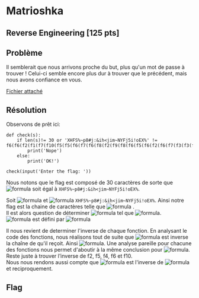 # Matrioshka
## Reverse Engineering [125 pts]
## Problème 
Il semblerait que nous arrivons proche du but, plus qu'un mot de passe à trouver ! Celui-ci semble encore plus dur à trouver que le précédent, mais nous avons confiance en vous.

[Fichier attaché](files/3matrioshka.py)

## Résolution
Observons de prêt ici:

```python3
def check(s):
    if len(s)!= 30 or 'XHFS%~p8#j:&ih<jim~NYFj5i!oEX%' != f6(f6(f2(f1(f7(f10(f5(f5(f6(f7(f6(f8(f2(f9(f8(f6(f5(f6(f2(f6(f7(f3(f3(f5(f2(f2(f2(f8(f2(f1(f10(f4(f8(f5(f5(f8(f2(f9(f2(f5(f3(f7(f8(f3(f4(f5(f10(f4(f1(f9(s)))))))))))))))))))))))))))))))))))))))))))))))))):
        print('Nope')
    else:
        print('OK!')

check(input('Enter the flag: '))
```
Nous notons que le flag est composé de 30 caractères de sorte que ![formula](https://render.githubusercontent.com/render/math?math=(f6%20\circ%20f6%20\circ%20f2%20\circ%20f1%20\circ%20f7%20\circ%20f10%20\circ%20f5%20\circ%20f5%20\circ%20f6%20\circ%20f7%20\circ%20f6%20\circ%20f8%20\circ%20f2%20\circ%20f9%20\circ%20f8%20\circ%20f6%20\circ%20f5%20\circ%20f6%20\circ%20f2%20\circ%20f6%20\circ%20f7%20\circ%20f3%20\circ%20f3%20\circ%20f5%20\circ%20f2%20\circ%20f2%20\circ%20f2%20\circ%20f8%20\circ%20f2%20\circ%20f1%20\circ%20f10%20\circ%20f4%20\circ%20f8%20\circ%20f5%20\circ%20f5%20\circ%20f8%20\circ%20f2%20\circ%20f9%20\circ%20f2%20\circ%20f5%20\circ%20f3%20\circ%20f7%20\circ%20f8%20\circ%20f3%20\circ%20f4%20\circ%20f5%20\circ%20f10%20\circ%20f4%20\circ%20f1%20\circ%20f9)(flag)) soit égal à `XHFS%~p8#j:&ih<jim~NYFj5i!oEX%`.  

Soit ![formula](https://render.githubusercontent.com/render/math?math=g=(f6%20\circ%20f6%20\circ%20f2%20\circ%20f1%20\circ%20f7%20\circ%20f10%20\circ%20f5%20\circ%20f5%20\circ%20f6%20\circ%20f7%20\circ%20f6%20\circ%20f8%20\circ%20f2%20\circ%20f9%20\circ%20f8%20\circ%20f6%20\circ%20f5%20\circ%20f6%20\circ%20f2%20\circ%20f6%20\circ%20f7%20\circ%20f3%20\circ%20f3%20\circ%20f5%20\circ%20f2%20\circ%20f2%20\circ%20f2%20\circ%20f8%20\circ%20f2%20\circ%20f1%20\circ%20f10%20\circ%20f4%20\circ%20f8%20\circ%20f5%20\circ%20f5%20\circ%20f8%20\circ%20f2%20\circ%20f9%20\circ%20f2%20\circ%20f5%20\circ%20f3%20\circ%20f7%20\circ%20f8%20\circ%20f3%20\circ%20f4%20\circ%20f5%20\circ%20f10%20\circ%20f4%20\circ%20f1%20\circ%20f9)) et  ![formula](https://render.githubusercontent.com/render/math?math=y=) `XHFS%~p8#j:&ih<jim~NYFj5i!oEX%`.
Ainsi notre flag est la chaine de caractères telle que ![formula](https://render.githubusercontent.com/render/math?math=g(flag)=y) .  
Il est alors question de déterminer ![formula](https://render.githubusercontent.com/render/math?math=g^{-1}) tel que ![formula](https://render.githubusercontent.com/render/math?math=g^{-1}(y)=flag).  
![formula](https://render.githubusercontent.com/render/math?math=g^{-1}) est défini par ![formula](https://render.githubusercontent.com/render/math?math=f9^{-1}%20\circ%20f1^{-1}%20\circ%20f4^{-1}%20\circ%20f10^{-1}%20\circ%20f5^{-1}%20\circ%20f4^{-1}%20\circ%20f3^{-1}%20\circ%20f8^{-1}%20\circ%20f7^{-1}%20\circ%20f3^{-1}%20\circ%20f5^{-1}%20\circ%20f2^{-1}%20\circ%20f9^{-1}%20\circ%20f2^{-1}%20\circ%20f8^{-1}%20\circ%20f5^{-1}%20\circ%20f5^{-1}%20\circ%20f8^{-1}%20\circ%20f4^{-1}%20\circ%20f10^{-1}%20\circ%20f1^{-1}%20\circ%20f2^{-1}%20\circ%20f8^{-1}%20\circ%20f2^{-1}%20\circ%20f2^{-1}%20\circ%20f2^{-1}%20\circ%20f5^{-1}%20\circ%20f3^{-1}%20\circ%20f3^{-1}%20\circ%20f7^{-1}%20\circ%20f6^{-1}%20\circ%20f2^{-1}%20\circ%20f6^{-1}%20\circ%20f5^{-1}%20\circ%20f6^{-1}%20\circ%20f8^{-1}%20\circ%20f9^{-1}%20\circ%20f2^{-1}%20\circ%20f8^{-1}%20\circ%20f6^{-1}%20\circ%20f7^{-1}%20\circ%20f6^{-1}%20\circ%20f5^{-1}%20\circ%20f5^{-1}%20\circ%20f10^{-1}%20\circ%20f7^{-1}%20\circ%20f1^{-1}%20\circ%20f2^{-1}%20\circ%20f6^{-1}%20\circ%20f6^{-1})  

Il nous revient de determiner l'inverse de chaque fonction.
En analysant le code des fonctions, nous réalisons tout de suite que ![formula](https://render.githubusercontent.com/render/math?math=f1) est inverse la chaîne de qu'il reçoit. Ainsi  ![formula](https://render.githubusercontent.com/render/math?math=f1^{-1}=f1). Une analyse pareille pour chacune des fonctions nous permet d'aboutir à la même conclusion pour ![formula](https://render.githubusercontent.com/render/math?math=f9,%20f8,%20f7%20et%20f3). 
Reste juste à trouver l’inverse de f2, f5, f4, f6 et f10.  
Nous nous rendons aussi compte que ![formula](https://render.githubusercontent.com/render/math?math=f4) est l'inverse de ![formula](https://render.githubusercontent.com/render/math?math=f5) et reciproquement.





## Flag

